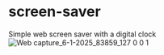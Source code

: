 # screen-saver
Simple web screen saver with a digital clock
![Web capture_6-1-2025_83859_127 0 0 1](https://github.com/user-attachments/assets/6138616b-8343-4a37-89d5-e438aea8ffe9)
